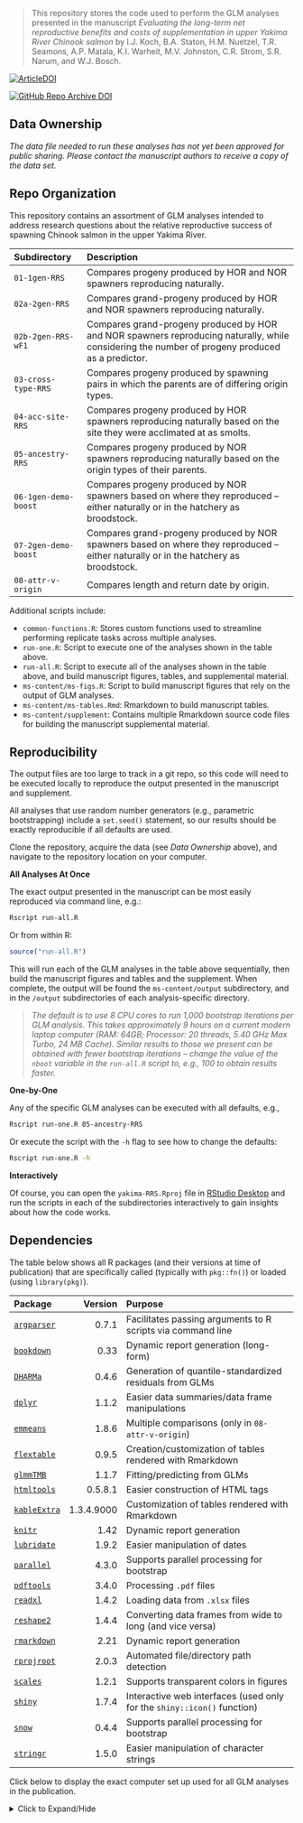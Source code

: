 
> This repository stores the code used to perform the GLM analyses
> presented in the manuscript *Evaluating the long-term net reproductive
> benefits and costs of supplementation in upper Yakima River Chinook
> salmon* by I.J. Koch, B.A. Staton, H.M. Nuetzel, T.R. Seamons, A.P.
> Matala, K.I. Warheit, M.V. Johnston, C.R. Strom, S.R. Narum, and W.J.
> Bosch.

[![ArticleDOI](https://img.shields.io/badge/Article%20DOI%20PLACEHOLDER-blue)]()

[![GitHub Repo Archive
DOI](https://img.shields.io/badge/GitHub%20Repo%20Archive%20DOI%20PLACEHOLDER-blue)]()

## Data Ownership

*The data file needed to run these analyses has not yet been approved
for public sharing. Please contact the manuscript authors to receive a
copy of the data set.*

## Repo Organization

This repository contains an assortment of GLM analyses intended to
address research questions about the relative reproductive success of
spawning Chinook salmon in the upper Yakima River.

| Subdirectory         | Description                                                                                                                                     |
|:---------------------|:------------------------------------------------------------------------------------------------------------------------------------------------|
| `01-1gen-RRS`        | Compares progeny produced by HOR and NOR spawners reproducing naturally.                                                                        |
| `02a-2gen-RRS`       | Compares grand-progeny produced by HOR and NOR spawners reproducing naturally.                                                                  |
| `02b-2gen-RRS-wF1`   | Compares grand-progeny produced by HOR and NOR spawners reproducing naturally, while considering the number of progeny produced as a predictor. |
| `03-cross-type-RRS`  | Compares progeny produced by spawning pairs in which the parents are of differing origin types.                                                 |
| `04-acc-site-RRS`    | Compares progeny produced by HOR spawners reproducing naturally based on the site they were acclimated at as smolts.                            |
| `05-ancestry-RRS`    | Compares progeny produced by NOR spawners reproducing naturally based on the origin types of their parents.                                     |
| `06-1gen-demo-boost` | Compares progeny produced by NOR spawners based on where they reproduced – either naturally or in the hatchery as broodstock.                   |
| `07-2gen-demo-boost` | Compares grand-progeny produced by NOR spawners based on where they reproduced – either naturally or in the hatchery as broodstock.             |
| `08-attr-v-origin`   | Compares length and return date by origin.                                                                                                      |

Additional scripts include:

- `common-functions.R`: Stores custom functions used to streamline
  performing replicate tasks across multiple analyses.
- `run-one.R`: Script to execute one of the analyses shown in the table
  above.
- `run-all.R`: Script to execute all of the analyses shown in the table
  above, and build manuscript figures, tables, and supplemental
  material.
- `ms-content/ms-figs.R`: Script to build manuscript figures that rely
  on the output of GLM analyses.
- `ms-content/ms-tables.Rmd`: Rmarkdown to build manuscript tables.
- `ms-content/supplement`: Contains multiple Rmarkdown source code files
  for building the manuscript supplemental material.

## Reproducibility

The output files are too large to track in a git repo, so this code will
need to be executed locally to reproduce the output presented in the
manuscript and supplement.

All analyses that use random number generators (e.g., parametric
bootstrapping) include a `set.seed()` statement, so our results should
be exactly reproducible if all defaults are used.

Clone the repository, acquire the data (see *Data Ownership* above), and
navigate to the repository location on your computer.

**All Analyses At Once**

The exact output presented in the manuscript can be most easily
reproduced via command line, e.g.:

``` bash
Rscript run-all.R
```

Or from within R:

``` r
source("run-all.R")
```

This will run each of the GLM analyses in the table above sequentially,
then build the manuscript figures and tables and the supplement. When
complete, the output will be found the `ms-content/output` subdirectory,
and in the `/output` subdirectories of each analysis-specific directory.

> *The default is to use 8 CPU cores to run 1,000 bootstrap iterations
> per GLM analysis. This takes approximately 9 hours on a current modern
> laptop computer (RAM: 64GB; Processor: 20 threads, 5.40 GHz Max Turbo,
> 24 MB Cache). Similar results to those we present can be obtained with
> fewer bootstrap iterations – change the value of the `nboot` variable
> in the `run-all.R` script to, e.g., 100 to obtain results faster.*

**One-by-One**

Any of the specific GLM analyses can be executed with all defaults,
e.g.,

``` bash
Rscript run-one.R 05-ancestry-RRS
```

Or execute the script with the `-h` flag to see how to change the
defaults:

``` bash
Rscript run-one.R -h
```

**Interactively**

Of course, you can open the `yakima-RRS.Rproj` file in [RStudio
Desktop](https://posit.co/download/rstudio-desktop/) and run the scripts
in each of the subdirectories interactively to gain insights about how
the code works.

## Dependencies

The table below shows all R packages (and their versions at time of
publication) that are specifically called (typically with `pkg::fn()`)
or loaded (using `library(pkg)`).

| Package                                                       |    Version | Purpose                                                                 |
|:--------------------------------------------------------------|-----------:|:------------------------------------------------------------------------|
| [`argparser`](https://CRAN.R-project.org/package=argparser)   |      0.7.1 | Facilitates passing arguments to R scripts via command line             |
| [`bookdown`](https://CRAN.R-project.org/package=bookdown)     |       0.33 | Dynamic report generation (long-form)                                   |
| [`DHARMa`](https://CRAN.R-project.org/package=DHARMa)         |      0.4.6 | Generation of quantile-standardized residuals from GLMs                 |
| [`dplyr`](https://CRAN.R-project.org/package=dplyr)           |      1.1.2 | Easier data summaries/data frame manipulations                          |
| [`emmeans`](https://CRAN.R-project.org/package=emmeans)       |      1.8.6 | Multiple comparisons (only in `08-attr-v-origin`)                       |
| [`flextable`](https://CRAN.R-project.org/package=flextable)   |      0.9.5 | Creation/customization of tables rendered with Rmarkdown                |
| [`glmmTMB`](https://CRAN.R-project.org/package=glmmTMB)       |      1.1.7 | Fitting/predicting from GLMs                                            |
| [`htmltools`](https://CRAN.R-project.org/package=htmltools)   |    0.5.8.1 | Easier construction of HTML tags                                        |
| [`kableExtra`](https://CRAN.R-project.org/package=kableExtra) | 1.3.4.9000 | Customization of tables rendered with Rmarkdown                         |
| [`knitr`](https://CRAN.R-project.org/package=knitr)           |       1.42 | Dynamic report generation                                               |
| [`lubridate`](https://CRAN.R-project.org/package=lubridate)   |      1.9.2 | Easier manipulation of dates                                            |
| [`parallel`](https://CRAN.R-project.org/package=parallel)     |      4.3.0 | Supports parallel processing for bootstrap                              |
| [`pdftools`](https://CRAN.R-project.org/package=pdftools)     |      3.4.0 | Processing `.pdf` files                                                 |
| [`readxl`](https://CRAN.R-project.org/package=readxl)         |      1.4.2 | Loading data from `.xlsx` files                                         |
| [`reshape2`](https://CRAN.R-project.org/package=reshape2)     |      1.4.4 | Converting data frames from wide to long (and vice versa)               |
| [`rmarkdown`](https://CRAN.R-project.org/package=rmarkdown)   |       2.21 | Dynamic report generation                                               |
| [`rprojroot`](https://CRAN.R-project.org/package=rprojroot)   |      2.0.3 | Automated file/directory path detection                                 |
| [`scales`](https://CRAN.R-project.org/package=scales)         |      1.2.1 | Supports transparent colors in figures                                  |
| [`shiny`](https://CRAN.R-project.org/package=shiny)           |      1.7.4 | Interactive web interfaces (used only for the `shiny::icon()` function) |
| [`snow`](https://CRAN.R-project.org/package=snow)             |      0.4.4 | Supports parallel processing for bootstrap                              |
| [`stringr`](https://CRAN.R-project.org/package=stringr)       |      1.5.0 | Easier manipulation of character strings                                |

Click below to display the exact computer set up used for all GLM
analyses in the publication.

<details>
<summary>
Click to Expand/Hide
</summary>

    ## ─ Session info ───────────────────────────────────────────────────────────────
    ##  setting  value
    ##  version  R version 4.3.0 (2023-04-21 ucrt)
    ##  os       Windows 11 x64 (build 22000)
    ##  system   x86_64, mingw32
    ##  ui       RTerm
    ##  language (EN)
    ##  collate  English_United States.utf8
    ##  ctype    English_United States.utf8
    ##  tz       America/Los_Angeles
    ##  date     2024-08-06
    ##  pandoc   2.19.2 @ C:/Program Files/RStudio/resources/app/bin/quarto/bin/tools/ (via rmarkdown)
    ## 
    ## ─ Packages ───────────────────────────────────────────────────────────────────
    ##  package           * version    date (UTC) lib source
    ##  argparser         * 0.7.1      2021-03-08 [1] CRAN (R 4.3.0)
    ##  askpass             1.1        2019-01-13 [1] CRAN (R 4.3.0)
    ##  bookdown          * 0.33       2023-03-06 [1] CRAN (R 4.3.0)
    ##  boot                1.3-28.1   2022-11-22 [2] CRAN (R 4.3.0)
    ##  cellranger          1.1.0      2016-07-27 [1] CRAN (R 4.3.0)
    ##  cli                 3.6.1      2023-03-23 [1] CRAN (R 4.3.0)
    ##  coda                0.19-4     2020-09-30 [1] CRAN (R 4.3.0)
    ##  codetools           0.2-19     2023-02-01 [2] CRAN (R 4.3.0)
    ##  colorspace          2.1-0      2023-01-23 [1] CRAN (R 4.3.0)
    ##  crayon              1.5.2      2022-09-29 [1] CRAN (R 4.3.0)
    ##  crul                1.4.0      2023-05-17 [1] CRAN (R 4.3.0)
    ##  curl                5.0.0      2023-01-12 [1] CRAN (R 4.3.0)
    ##  data.table          1.14.8     2023-02-17 [1] CRAN (R 4.3.0)
    ##  DHARMa            * 0.4.6      2022-09-08 [1] CRAN (R 4.3.0)
    ##  digest              0.6.31     2022-12-11 [1] CRAN (R 4.3.0)
    ##  dplyr             * 1.1.2      2023-04-20 [1] CRAN (R 4.3.0)
    ##  ellipsis            0.3.2      2021-04-29 [1] CRAN (R 4.3.0)
    ##  emmeans           * 1.8.6      2023-05-11 [1] CRAN (R 4.3.0)
    ##  estimability        1.4.1      2022-08-05 [1] CRAN (R 4.3.0)
    ##  evaluate            0.20       2023-01-17 [1] CRAN (R 4.3.0)
    ##  fansi               1.0.4      2023-01-22 [1] CRAN (R 4.3.0)
    ##  fastmap             1.1.1      2023-02-24 [1] CRAN (R 4.3.0)
    ##  flextable         * 0.9.5      2024-03-06 [1] CRAN (R 4.3.3)
    ##  fontBitstreamVera   0.1.1      2017-02-01 [1] CRAN (R 4.3.0)
    ##  fontLiberation      0.1.0      2016-10-15 [1] CRAN (R 4.3.0)
    ##  fontquiver          0.2.1      2017-02-01 [1] CRAN (R 4.3.0)
    ##  gdtools             0.3.7      2024-03-05 [1] CRAN (R 4.3.3)
    ##  generics            0.1.3      2022-07-05 [1] CRAN (R 4.3.0)
    ##  gfonts              0.2.0      2023-01-08 [1] CRAN (R 4.3.0)
    ##  glmmTMB           * 1.1.7      2023-04-05 [1] CRAN (R 4.3.0)
    ##  glue                1.6.2      2022-02-24 [1] CRAN (R 4.3.0)
    ##  htmltools         * 0.5.8.1    2024-04-04 [1] CRAN (R 4.3.3)
    ##  httpcode            0.3.0      2020-04-10 [1] CRAN (R 4.3.0)
    ##  httpuv              1.6.9      2023-02-14 [1] CRAN (R 4.3.0)
    ##  httr                1.4.5      2023-02-24 [1] CRAN (R 4.3.0)
    ##  jsonlite            1.8.4      2022-12-06 [1] CRAN (R 4.3.0)
    ##  kableExtra        * 1.3.4.9000 2023-05-15 [1] Github (kupietz/kableExtra@3bf9b21)
    ##  knitr             * 1.42       2023-01-25 [1] CRAN (R 4.3.0)
    ##  later               1.3.0      2021-08-18 [1] CRAN (R 4.3.0)
    ##  lattice             0.21-8     2023-04-05 [2] CRAN (R 4.3.0)
    ##  lifecycle           1.0.3      2022-10-07 [1] CRAN (R 4.3.0)
    ##  lme4                1.1-33     2023-04-25 [1] CRAN (R 4.3.0)
    ##  lubridate         * 1.9.2      2023-02-10 [1] CRAN (R 4.3.0)
    ##  magrittr            2.0.3      2022-03-30 [1] CRAN (R 4.3.0)
    ##  MASS                7.3-58.4   2023-03-07 [2] CRAN (R 4.3.0)
    ##  Matrix              1.5-4      2023-04-04 [2] CRAN (R 4.3.0)
    ##  mime                0.12       2021-09-28 [1] CRAN (R 4.3.0)
    ##  minqa               1.2.5      2022-10-19 [1] CRAN (R 4.3.0)
    ##  multcomp            1.4-23     2023-03-09 [1] CRAN (R 4.3.0)
    ##  munsell             0.5.0      2018-06-12 [1] CRAN (R 4.3.0)
    ##  mvtnorm             1.1-3      2021-10-08 [1] CRAN (R 4.3.0)
    ##  nlme                3.1-162    2023-01-31 [2] CRAN (R 4.3.0)
    ##  nloptr              2.0.3      2022-05-26 [1] CRAN (R 4.3.0)
    ##  numDeriv            2016.8-1.1 2019-06-06 [1] CRAN (R 4.3.0)
    ##  officer             0.6.5      2024-02-24 [1] CRAN (R 4.3.3)
    ##  openssl             2.0.6      2023-03-09 [1] CRAN (R 4.3.0)
    ##  pdftools          * 3.4.0      2023-09-25 [1] CRAN (R 4.3.1)
    ##  pillar              1.9.0      2023-03-22 [1] CRAN (R 4.3.0)
    ##  pkgconfig           2.0.3      2019-09-22 [1] CRAN (R 4.3.0)
    ##  plyr                1.8.8      2022-11-11 [1] CRAN (R 4.3.0)
    ##  promises            1.2.0.1    2021-02-11 [1] CRAN (R 4.3.0)
    ##  qpdf                1.3.2      2023-03-17 [1] CRAN (R 4.3.1)
    ##  R6                  2.5.1      2021-08-19 [1] CRAN (R 4.3.0)
    ##  ragg                1.2.5      2023-01-12 [1] CRAN (R 4.3.0)
    ##  Rcpp                1.0.10     2023-01-22 [1] CRAN (R 4.3.0)
    ##  readxl            * 1.4.2      2023-02-09 [1] CRAN (R 4.3.0)
    ##  reshape2          * 1.4.4      2020-04-09 [1] CRAN (R 4.3.0)
    ##  rlang               1.1.0      2023-03-14 [1] CRAN (R 4.3.0)
    ##  rmarkdown         * 2.21       2023-03-26 [1] CRAN (R 4.3.0)
    ##  rprojroot         * 2.0.3      2022-04-02 [1] CRAN (R 4.3.0)
    ##  rstudioapi          0.14       2022-08-22 [1] CRAN (R 4.3.0)
    ##  rvest               1.0.3      2022-08-19 [1] CRAN (R 4.3.0)
    ##  sandwich            3.0-2      2022-06-15 [1] CRAN (R 4.3.0)
    ##  scales            * 1.2.1      2022-08-20 [1] CRAN (R 4.3.0)
    ##  sessioninfo         1.2.2      2021-12-06 [1] CRAN (R 4.3.0)
    ##  shiny             * 1.7.4      2022-12-15 [1] CRAN (R 4.3.0)
    ##  snow              * 0.4-4      2021-10-27 [1] CRAN (R 4.3.0)
    ##  stringi             1.7.12     2023-01-11 [1] CRAN (R 4.3.0)
    ##  stringr           * 1.5.0      2022-12-02 [1] CRAN (R 4.3.0)
    ##  survival            3.5-5      2023-03-12 [2] CRAN (R 4.3.0)
    ##  svglite             2.1.1      2023-01-10 [1] CRAN (R 4.3.0)
    ##  systemfonts         1.0.4      2022-02-11 [1] CRAN (R 4.3.0)
    ##  textshaping         0.3.6      2021-10-13 [1] CRAN (R 4.3.0)
    ##  TH.data             1.1-2      2023-04-17 [1] CRAN (R 4.3.0)
    ##  tibble              3.2.1      2023-03-20 [1] CRAN (R 4.3.0)
    ##  tidyselect          1.2.0      2022-10-10 [1] CRAN (R 4.3.0)
    ##  timechange          0.2.0      2023-01-11 [1] CRAN (R 4.3.0)
    ##  TMB                 1.9.4      2023-04-18 [1] CRAN (R 4.3.0)
    ##  utf8                1.2.3      2023-01-31 [1] CRAN (R 4.3.0)
    ##  uuid                1.1-0      2022-04-19 [1] CRAN (R 4.3.0)
    ##  vctrs               0.6.2      2023-04-19 [1] CRAN (R 4.3.0)
    ##  viridisLite         0.4.1      2022-08-22 [1] CRAN (R 4.3.0)
    ##  webshot             0.5.4      2022-09-26 [1] CRAN (R 4.3.0)
    ##  xfun                0.39       2023-04-20 [1] CRAN (R 4.3.0)
    ##  xml2                1.3.3      2021-11-30 [1] CRAN (R 4.3.0)
    ##  xtable              1.8-4      2019-04-21 [1] CRAN (R 4.3.0)
    ##  yaml                2.3.7      2023-01-23 [1] CRAN (R 4.3.0)
    ##  zip                 2.3.0      2023-04-17 [1] CRAN (R 4.3.0)
    ##  zoo                 1.8-12     2023-04-13 [1] CRAN (R 4.3.0)
    ## 
    ##  [1] C:/Users/bstaton/AppData/Local/R/win-library/4.3
    ##  [2] C:/Program Files/R/R-4.3.0/library
    ## 
    ## ──────────────────────────────────────────────────────────────────────────────

</details>
